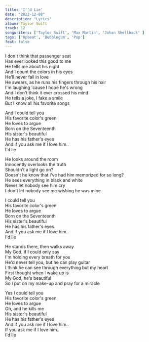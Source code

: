 ```yaml
---
title: 'I''d Lie'
date: "2022-12-08"
description: "Lyrics"
album: Taylor Swift
track: 12
songwriters: ['Taylor Swift', 'Max Martin', 'Johan Shellback' ]
tags: ['Upbeat', 'Bubblegum', 'Pop']
feat: false
---
```

<p className="verse-one">
I don't think that passenger seat <br />
Has ever looked this good to me <br />
He tells me about his night <br />
And I count the colors in his eyes <br />
He'll never fall in love <br />
He swears, as he runs his fingers through his hair <br />
I'm laughing 'cause I hope he's wrong <br />
And I don't think it ever crossed his mind <br />
He tells a joke, I fake a smile <br />
But I know all his favorite songs <br />
</p>
<p className="chorus">
And I could tell you <br />
His favorite color's green <br />
He loves to argue <br />
Born on the Seventeenth <br />
His sister's beautiful <br />
He has his father's eyes <br />
And if you ask me if I love him.. <br />
I'd lie <br />
</p>
<p className="verse-two">
He looks around the room <br />
Innocently overlooks the truth <br />
Shouldn't a light go on? <br />
Doesn't he know that I've had him memorized for so long? <br />
He sees everything in black and white <br />
Never let nobody see him cry <br />
I don't let nobody see me wishing he was mine <br />
</p>
<p className="chorus">
I could tell you <br />
His favorite color's green <br />
He loves to argue <br />
Born on the Seventeenth <br />
His sister's beautiful <br />
He has his father's eyes <br />
And if you ask me if I love him.. <br />
I'd lie <br />
</p>
<p className="bridge">
He stands there, then walks away <br />
My God, if I could only say <br />
I'm holding every breath for you <br />
He'd never tell you, but he can play guitar <br />
I think he can see through everything but my heart <br />
First thought when I wake up is <br />
My God, he's beautiful <br />
So I put on my make-up and pray for a miracle <br />
</p>
<p className="chorus">
Yes I could tell you <br />
His favorite color's green <br />
He loves to argue <br />
Oh, and he kills me <br />
His sister's beautiful <br />
He has his father's eyes <br />
And if you ask me if I love him.. <br />
If you ask me if I love him.. <br />
I'd lie <br />
</p>
